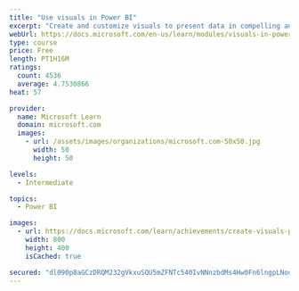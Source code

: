 ```yaml
---
title: "Use visuals in Power BI"
excerpt: "Create and customize visuals to present data in compelling and insightful ways."
webUrl: https://docs.microsoft.com/en-us/learn/modules/visuals-in-power-bi/
type: course
price: Free
length: PT1H16M
ratings:
  count: 4536
  average: 4.7530866
heat: 57

provider:
  name: Microsoft Learn
  domain: microsoft.com
  images:
    - url: /assets/images/organizations/microsoft.com-50x50.jpg
      width: 50
      height: 50

levels:
  - Intermediate

topics:
  - Power BI

images:
  - url: https://docs.microsoft.com/learn/achievements/create-visuals-power-bi-desktop-social.png
    width: 800
    height: 400
    isCached: true

secured: "dl090p8aGCzDRQM232gVkxuSQU5mZFNTc540IvNNnzbdMs4Hw0Fn6lngpLNodRKFKQ0UO3eMblsaQrWvZfiOUiHJbweGh/DcwmzXGzS2BOIM1HmodoqsknLrNE6EETgI/CY06sS+mXq+YaI6+NFsGmvzA0uB8faVVt4YgWZNmikiz6gyJKbevAliGBp5at2hPLCSdGeNq3DJwl2VWdqhlZEbE+/sV45OXEMtmvkri1NQZ9E2MbjOvA9Ql/FItte4ewmkkm6Rq0j3Xj1W2zaHYAnaAO2CMmD8yfbx3zOm9X0cGwvyq1WHM/Q2XWBPqE6TjUql6Wb9l1Xtvz3TuWmgJN5qW5ExMUSpJfIh8u6vUSlG3jJUxH8Xg+x0418BmZIJuQEmO7vAW4YYiHjKwzMd8jaLVCree2zctUq7v7a6N8U=;a35NClRjQng5S1w3E6IbVg=="
---
```


